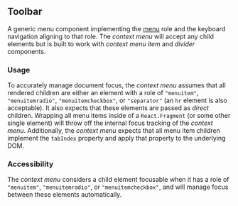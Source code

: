 ## Toolbar
A generic menu component implementing the [menu](https://www.w3.org/TR/wai-aria-1.1/#menu) role and the keyboard navigation aligning to that role. The *context menu* will accept any child elements but is built to work with *context menu item* and *divider* components.

### Usage
To accurately manage document focus, the *context menu* assumes that all rendered children are either an element with a role of `"menuitem"`, `"menuitemradio"`, `"menuitemcheckbox"`, or `"separator"` (an `hr` element is also acceptable). It also expects that these elements are passed as *direct* children. Wrapping all menu items inside of a `React.Fragment` (or some other single element) will throw off the internal focus tracking of the *context menu*. Additionally, the *context menu* expects that all menu item children implement the `tabIndex` property and apply that property to the underlying DOM.

### Accessibility
The *context menu* considers a child element focusable when it has a role of `"menuitem"`, `"menuitemradio"`, or `"menuitemcheckbox"`, and will manage focus between these elements automatically. 